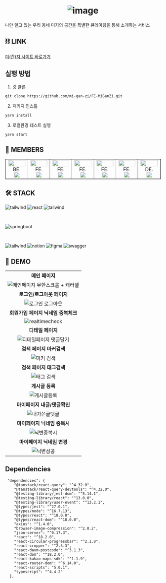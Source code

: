 <div align='center'>
  
# ![image](https://github.com/mi-gan-zi/.github/assets/75983289/469640e2-bc2d-4f1b-891a-bf205334fd45)

</div>
나만 알고 있는 우리 동네 미지의 공간을 특별한 큐레이팅을 통해 소개하는 서비스

## ⛓ LINK

[미(간)지 사이트 바로가기](https://miganzi.vercel.app/)

## 실행 방법

1. 깃 클론

```
git clone https://github.com/mi-gan-zi/FE-MiGanZi.git
```

2. 패키지 인스톨

```
yarn install
```

3. 로컬환경 테스트 실행

```
yarn start
```

## 🧐 MEMBERS

<table border>
  <tbody>
    <tr>
      <td align="center" width="200px">
        <img width="100%" src="https://avatars.githubusercontent.com/u/44694917?v=4"  alt=""/>
        BE.<br/>
        <a href="https://github.com/evga7">
          <img src="https://img.shields.io/badge/블루-000000?style=flat-round&logo=GitHub&logoColor=white"/>
        </a>
      </td>
      <td align="center" width="200px">
        <img width="100%" src="https://avatars.githubusercontent.com/u/116594422?v=4"  alt=""/><br />
        FE.<br/>
        <a href="https://github.com/Goldenprevue">
          <img src="https://img.shields.io/badge/멕스-000000?style=flat-round&logo=GitHub&logoColor=white"/>
        </a>
      </td>
      <td align="center" width="200px">
        <img width="100%" src="https://avatars.githubusercontent.com/u/44963323?v=4"  alt=""/><br />
        FE.<br/>
        <a href="https://github.com/dongrri22">
          <img src="https://img.shields.io/badge/재하-000000?style=flat-round&logo=GitHub&logoColor=white"/>
        </a>
      </td>
      <td align="center" width="200px">
        <img width="100%" src="https://avatars.githubusercontent.com/u/109053875?v=4"  alt=""/>
        FE.<br/>
        <a href="https://github.com/new-crystal">
          <img src="https://img.shields.io/badge/수수-000000?style=flat-round&logo=GitHub&logoColor=white"/>
        </a>
      </td>
      <td align="center" width="200px">
        <img width="100%" src="https://avatars.githubusercontent.com/u/55524773?v=4"  alt=""/>
        FE.<br/>
        <a href="https://github.com/Blue-Kite">
          <img src="https://img.shields.io/badge/얀-000000?style=flat-round&logo=GitHub&logoColor=white"/>
        </a>
      </td>
      <td align="center" width="200px">
        <img width="100%" src="https://avatars.githubusercontent.com/u/75983289?v=4"  alt=""/>
        FE.<br/>
        <a href="https://github.com/pangkyu">
          <img src="https://img.shields.io/badge/팡규-000000?style=flat-round&logo=GitHub&logoColor=white"/>
        </a>
      </td>
       <td align="center" width="200px">
        <img width="100%" src="https://avatars.githubusercontent.com/u/83696912?v=4"  alt=""/>
        DE.<br/>
        <a href="https://www.behance.net/jaeyoonahn/moodboards">
          <img src="https://img.shields.io/badge/제이-1769FF?style=flat-round&logo=behance&logoColor=white"/>
        </a>
      </td>
     </tr>
  </tbody>
</table>

## 🛠 STACK

![tailwind](https://img.shields.io/badge/Typescript-3178C6.svg?logo=TypeScript&logoColor=white&style=for-the-badge)
![react](https://user-images.githubusercontent.com/123078739/234895132-18ab503a-fcc7-486d-b89a-cb0cc1f7796b.svg)
![tailwind](https://img.shields.io/badge/tailwindCSS-06B6D4.svg?logo=tailwindcss&logoColor=white&style=for-the-badge)

<br/>

![springboot](https://img.shields.io/badge/springboot-6DB33F.svg?logo=springboot&logoColor=white&style=for-the-badge)

<br/>

![tailwind](https://img.shields.io/badge/discord-5865F2.svg?logo=discord&logoColor=white&style=for-the-badge)
![notion](https://img.shields.io/badge/notion-000000.svg?logo=notion&logoColor=white&style=for-the-badge)
![figma](https://img.shields.io/badge/figma-F24E1E.svg?logo=figma&logoColor=white&style=for-the-badge)
![swagger](https://img.shields.io/badge/swagger-85EA2D.svg?logo=swagger&logoColor=white&style=for-the-badge)

## 📄 DEMO

|                                                                                                                                 |
| :-----------------------------------------------------------------------------------------------------------------------------: |
|                                                         **메인 페이지**                                                         |
| ![메인페이지 무한스크롤 + 캐러셀](https://github.com/mi-gan-zi/FE-MiGanZi/assets/75983289/c0983933-b2aa-49dd-a83d-4d46b873e8b2) |
|                                                   **로그인/로그아웃 페이지**                                                    |
|        ![로그인 로그아웃](https://github.com/mi-gan-zi/FE-MiGanZi/assets/75983289/46bb160c-4c99-4468-bddc-3c090672dc78)         |
|                                               **회원가입 페이지 닉네임 중복체크**                                               |
|         ![realtimecheck](https://github.com/mi-gan-zi/FE-MiGanZi/assets/116594422/b2fc1d9f-7f20-42a3-a872-ee04bae4d876)         |
|                                                        **디테일 페이지**                                                        |
|     ![디테일페이지 댓글달기](https://github.com/mi-gan-zi/FE-MiGanZi/assets/75983289/27a02b64-599f-46f2-9bbb-441a9292b9d2)      |
|                                                    **검색 페이지 마커검색**                                                     |
|           ![마커 검색](https://github.com/mi-gan-zi/FE-MiGanZi/assets/75983289/5b3e0964-9495-4cb1-8605-42467ee32423)            |
|                                                    **검색 페이지 태그검색**                                                     |
|           ![태그 검색](https://github.com/mi-gan-zi/FE-MiGanZi/assets/75983289/17b300ef-503e-4d12-9989-582b93cca9a3)            |
|                                                         **게시글 등록**                                                         |
|           ![게시글등록](https://github.com/mi-gan-zi/FE-MiGanZi/assets/75983289/190be648-c536-4229-855b-456206f79b23)           |
|                                                  **마이페이지 내글/댓글확인**                                                   |
|          ![내가쓴글댓글](https://github.com/mi-gan-zi/FE-MiGanZi/assets/75983289/979829ee-39b4-4028-95f8-2f7b013d8cd2)          |
|                                                  **마이페이지 닉네임 중복시**                                                   |
|           ![닉변중복시](https://github.com/mi-gan-zi/FE-MiGanZi/assets/75983289/382f805e-3288-4589-a2b6-14f07d0df44d)           |
|                                                   **마이페이지 닉네임 변경**                                                    |
|            ![닉변성공](https://github.com/mi-gan-zi/FE-MiGanZi/assets/75983289/1861c8d2-6980-420e-a4b5-e93ad794dfc9)            |

## Dependencies

```
 "dependencies": {
    "@tanstack/react-query": "^4.32.0",
    "@tanstack/react-query-devtools": "^4.32.0",
    "@testing-library/jest-dom": "^5.14.1",
    "@testing-library/react": "^13.0.0",
    "@testing-library/user-event": "^13.2.1",
    "@types/jest": "^27.0.1",
    "@types/node": "^16.7.13",
    "@types/react": "^18.0.0",
    "@types/react-dom": "^18.0.0",
    "axios": "^1.4.0",
    "browser-image-compression": "^2.0.2",
    "json-server": "^0.17.3",
    "react": "^18.2.0",
    "react-circular-progressbar": "^2.1.0",
    "react-cropper": "^2.3.3",
    "react-daum-postcode": "^3.1.3",
    "react-dom": "^18.2.0",
    "react-kakao-maps-sdk": "^1.1.9",
    "react-router-dom": "^6.14.0",
    "react-scripts": "5.0.1",
    "typescript": "^4.4.2"
  },
```
